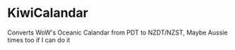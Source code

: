 # KiwiCalandar
Converts WoW's Oceanic Calandar from PDT to NZDT/NZST, Maybe Aussie times too if I can do it
